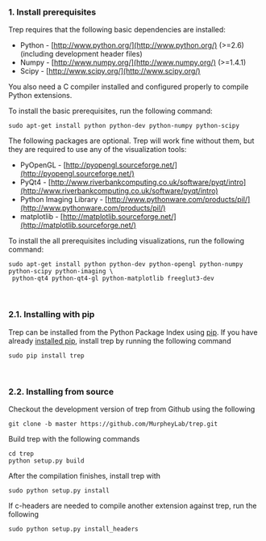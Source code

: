 ### 1. Install prerequisites

Trep requires that the following basic dependencies are installed:

* Python - [http://www.python.org/](http://www.python.org/) (>=2.6) (including development header files)
* Numpy - [http://www.numpy.org/](http://www.numpy.org/) (>=1.4.1)
* Scipy - [http://www.scipy.org/](http://www.scipy.org/)

You also need a C compiler installed and configured properly to compile Python extensions.

To install the basic prerequisites, run the following command:

    sudo apt-get install python python-dev python-numpy python-scipy


The following packages are optional. Trep will work fine without them, but they are required to use any of the visualization tools:

* PyOpenGL - [http://pyopengl.sourceforge.net/](http://pyopengl.sourceforge.net/)
* PyQt4 - [http://www.riverbankcomputing.co.uk/software/pyqt/intro](http://www.riverbankcomputing.co.uk/software/pyqt/intro)
* Python Imaging Library - [http://www.pythonware.com/products/pil/](http://www.pythonware.com/products/pil/)
* matplotlib - [http://matplotlib.sourceforge.net/](http://matplotlib.sourceforge.net/)

To install the all prerequisites including visualizations, run the following command:

    sudo apt-get install python python-dev python-opengl python-numpy python-scipy python-imaging \
     python-qt4 python-qt4-gl python-matplotlib freeglut3-dev

<br>

### 2.1. Installing with pip

Trep can be installed from the Python Package Index using [pip](https://pip.pypa.io/en/latest/index.html).  If you have already [installed pip](https://pip.pypa.io/en/latest/installing.html), install trep by running the following command

    sudo pip install trep

<br>

### 2.2. Installing from source

Checkout the development version of trep from Github using the following

    git clone -b master https://github.com/MurpheyLab/trep.git

Build trep with the following commands

    cd trep
    python setup.py build

After the compilation finishes, install trep with

    sudo python setup.py install

If c-headers are needed to compile another extension against trep, run the following

    sudo python setup.py install_headers
